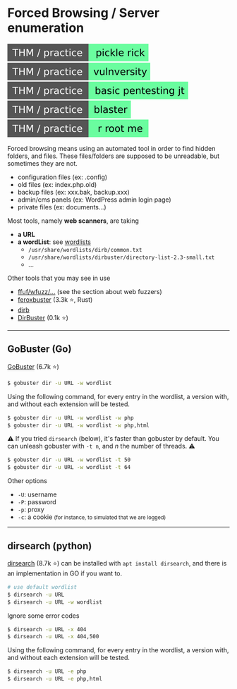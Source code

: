 # Forced Browsing / Server enumeration

[![picklerick](../../../_badges/thm-p/picklerick.svg)](https://tryhackme.com/room/picklerick)
[![vulnversity](../../../_badges/thm-p/vulnversity.svg)](https://tryhackme.com/room/vulnversity)
[![basicpentestingjt](../../../_badges/thm-p/basicpentestingjt.svg)](https://tryhackme.com/room/basicpentestingjt)
[![blaster](../../../_badges/thm-p/blaster.svg)](https://tryhackme.com/room/blaster)
[![rrootme](../../../_badges/thm-p/rrootme.svg)](https://tryhackme.com/room/rrootme)

<div class="row row-cols-md-2"><div>

Forced browsing means using an automated tool in order to find hidden folders, and files. These files/folders are supposed to be unreadable, but sometimes they are not.

* configuration files (ex: .config)
* old files (ex: index.php.old)
* backup files (ex: xxx.bak, backup.xxx)
* admin/cms panels (ex: WordPress admin login page)
* private files (ex: documents...)
</div><div>

Most tools, namely **web scanners**, are taking

* **a URL**
* **a wordList**: see [wordlists](/cyber/exploitation/general/index.md#-wordlists-)
  * `/usr/share/wordlists/dirb/common.txt`
  * `/usr/share/wordlists/dirbuster/directory-list-2.3-small.txt`
  * ...

Other tools that you may see in use

* [ffuf/wfuzz/...](index.md) (see the section about web fuzzers)
* [feroxbuster](https://github.com/epi052/feroxbuster) (3.3k ⭐, Rust)
* [dirb](https://dirb.sourceforge.net/)
* [DirBuster](https://github.com/KajanM/DirBuster) (0.1k ⭐)
</div></div>

<hr class="sep-both">

## GoBuster (Go)

<div class="row row-cols-md-2"><div>

[GoBuster](https://github.com/OJ/gobuster) (6.7k ⭐)

```bash
$ gobuster dir -u URL -w wordlist 
```

Using the following command, for every entry in the wordlist, a version with, and without each extension will be tested.

```bash
$ gobuster dir -u URL -w wordlist -w php
$ gobuster dir -u URL -w wordlist -w php,html
```
</div><div>

⚠️ If you tried `dirsearch` (below), it's faster than gobuster by default. You can unleash gobuster with `-t n`, and $n$ the number of threads. ⚠️

```bash
$ gobuster dir -u URL -w wordlist -t 50
$ gobuster dir -u URL -w wordlist -t 64
```

Other options

* `-U`: username
* `-P`: password
* `-p`: proxy
* `-c`: a cookie <small>(for instance, to simulated that we are logged)</small>
</div></div>

<hr class="sep-both">

## dirsearch (python)

<div class="row row-cols-md-2"><div>

[dirsearch](https://github.com/maurosoria/dirsearch) (8.7k ⭐) can be installed with `apt install dirsearch`, and there is an implementation in GO if you want to.

```bash
# use default wordlist
$ dirsearch -u URL
$ dirsearch -u URL -w wordlist
```
</div><div>

Ignore some error codes

```bash
$ dirsearch -u URL -x 404
$ dirsearch -u URL -x 404,500
```

Using the following command, for every entry in the wordlist, a version with, and without each extension will be tested.

```bash
$ dirsearch -u URL -e php
$ dirsearch -u URL -e php,html
```
</div></div>